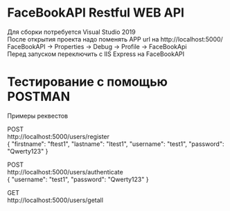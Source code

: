 # FaceBookAPI Restful WEB API 

Для сборки потребуется Visual Studio 2019  
После открытия проекта надо поменять APP url на http://localhost:5000/  
FaceBookAPI -> Properties -> Debug -> Profile -> FaceBookApi  
Перед запуском переключить с IIS Express на FaceBookAPI  

# Тестирование с помощью POSTMAN  

Примеры реквестов  

POST  
http://localhost:5000/users/register  
{
  "firstname": "ftest1",
  "lastname": "ltest1",
  "username": "test1",
  "password": "Qwerty123"
}

POST  
http://localhost:5000/users/authenticate  
{
	"username": "test1",
	"password": "Qwerty123"
}

GET  
http://localhost:5000/users/getall  
